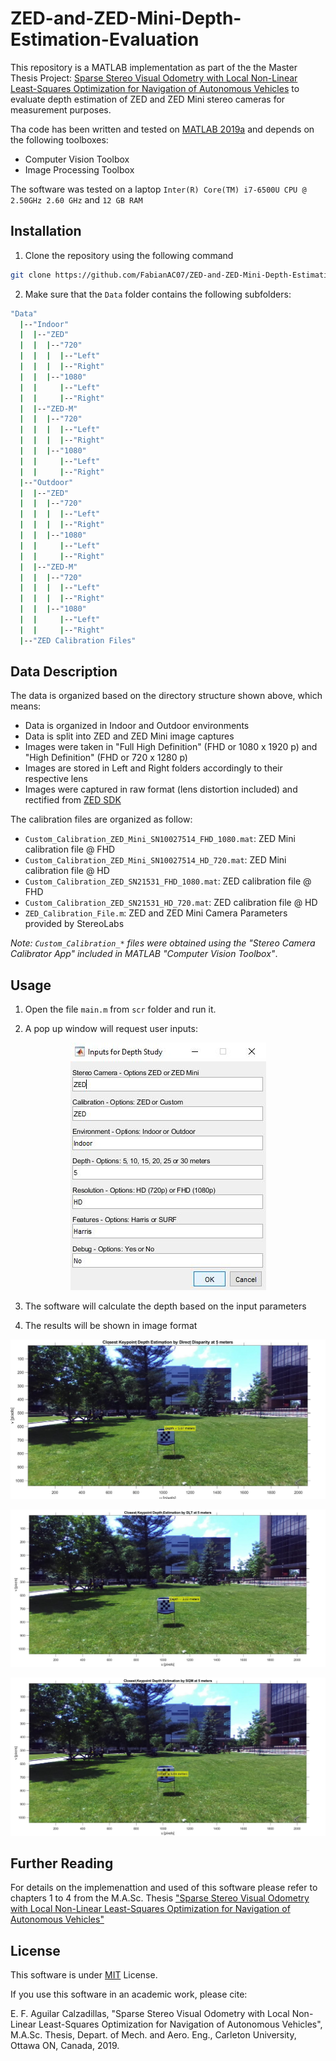 # ZED-and-ZED-Mini-Depth-Estimation-Evaluation

This repository is a MATLAB implementation as part of the the Master Thesis Project: [Sparse Stereo Visual Odometry with Local Non-Linear Least-Squares Optimization for Navigation of Autonomous Vehicles](https://curve.carleton.ca/7270ba62-1fd3-4f1b-a1fa-6031b06585e9) to evaluate depth estimation of ZED and ZED Mini stereo cameras for measurement purposes.

Tha code has been written and tested on [MATLAB 2019a](https://www.mathworks.com/?s_tid=gn_logo) and depends on the following toolboxes:
* Computer Vision Toolbox
* Image Processing Toolbox

The software was tested on a laptop `Inter(R) Core(TM) i7-6500U CPU @ 2.50GHz 2.60 GHz` and `12 GB RAM`

## Installation

1. Clone the repository using the following command

```bash
git clone https://github.com/FabianAC07/ZED-and-ZED-Mini-Depth-Estimation-Evaluation.git
```

2. Make sure that the `Data` folder contains the following subfolders:
```bash
"Data"
  |--"Indoor"
  |  |--"ZED"
  |  |  |--"720"
  |  |  |  |--"Left"
  |  |  |  |--"Right"
  |  |  |--"1080"
  |  |     |--"Left"
  |  |     |--"Right"
  |  |--"ZED-M"
  |  |  |--"720"
  |  |  |  |--"Left"
  |  |  |  |--"Right"
  |  |  |--"1080"
  |  |     |--"Left"
  |  |     |--"Right"
  |--"Outdoor"
  |  |--"ZED"
  |  |  |--"720"
  |  |  |  |--"Left"
  |  |  |  |--"Right"
  |  |  |--"1080"
  |  |     |--"Left"
  |  |     |--"Right"
  |  |--"ZED-M"
  |  |  |--"720"
  |  |  |  |--"Left"
  |  |  |  |--"Right"
  |  |  |--"1080"
  |  |     |--"Left"
  |  |     |--"Right"
  |--"ZED Calibration Files"
```

## Data Description

The data is organized based on the directory structure shown above, which means:
* Data is organized in Indoor and Outdoor environments
* Data is split into ZED and ZED Mini image captures
* Images were taken in "Full High Definition" (FHD or 1080 x 1920 p) and "High Definition" (FHD or 720 x 1280 p)
* Images are stored in Left and Right folders accordingly to their respective lens
* Images were captured in raw format (lens distortion included) and rectified from [ZED SDK](https://www.stereolabs.com/developers/release/)

The calibration files are organized as follow:
* `Custom_Calibration_ZED_Mini_SN10027514_FHD_1080.mat`: ZED Mini calibration file @ FHD  
* `Custom_Calibration_ZED_Mini_SN10027514_HD_720.mat`: ZED Mini calibration file @ HD
* `Custom_Calibration_ZED_SN21531_FHD_1080.mat`: ZED calibration file @ FHD
* `Custom_Calibration_ZED_SN21531_HD_720.mat`: ZED calibration file @ HD
* `ZED_Calibration_File.m`: ZED and ZED Mini Camera Parameters provided by StereoLabs 

*Note: `Custom_Calibration_*` files were obtained using the "Stereo Camera Calibrator App" included in MATLAB "Computer Vision Toolbox"*.

## Usage

1. Open the file `main.m` from `scr` folder and run it.

2. A pop up window will request user inputs:

<p align="center">
  <img src ="images/user input.JPG" />
</p>

3. The software will calculate the depth based on the input parameters 

4. The results will be shown in image format

<p align="center">
  <img src ="images/DD.jpg" />
</p>

<p align="center">
  <img src ="images/DLT.jpg" />
</p>

<p align="center">
  <img src ="images/SGM.jpg" />
</p>

## Further Reading

For details on the implemenattion and used of this software please refer to chapters 1 to 4 from the M.A.Sc. Thesis ["Sparse Stereo Visual Odometry with Local Non-Linear Least-Squares Optimization for Navigation of Autonomous Vehicles"](https://curve.carleton.ca/7270ba62-1fd3-4f1b-a1fa-6031b06585e9)

## License

This software is under [MIT](https://choosealicense.com/licenses/mit/) License.

If you use this software in an academic work, please cite:

E. F. Aguilar Calzadillas, "Sparse Stereo Visual Odometry with Local Non-Linear Least-Squares Optimization for Navigation of Autonomous Vehicles", M.A.Sc. Thesis, Depart. of Mech. and Aero. Eng., Carleton University, Ottawa ON, Canada, 2019.
